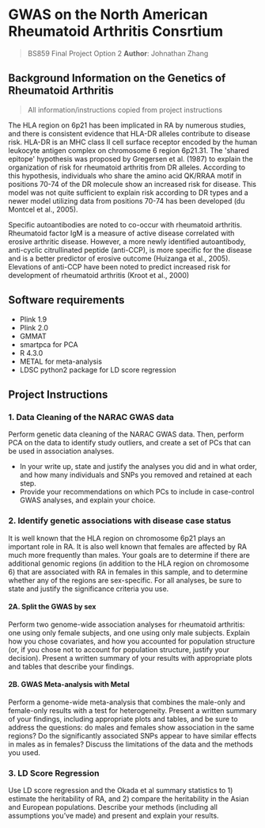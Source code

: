 # GWAS on the North American Rheumatoid Arthritis Consrtium
> BS859 Final Project Option 2
**Author**: Johnathan Zhang


## Background Information on the Genetics of Rheumatoid Arthritis
> All information/instructions copied from project instructions

The HLA region on 6p21 has been implicated in RA by numerous studies, and there is consistent evidence that HLA-DR alleles contribute to disease risk. 
HLA-DR is an MHC class II cell surface receptor encoded by the human leukocyte antigen complex on chromosome 6 region 6p21.31. 
The 'shared epitope' hypothesis was proposed by Gregersen et al. (1987) to explain the organization of risk for rheumatoid arthritis from DR alleles. 
According to this hypothesis, individuals who share the amino acid QK/RRAA motif in positions 70-74 of the DR molecule show an increased risk for disease.
This model was not quite sufficient to explain risk according to DR types and a newer model utilizing data from positions 70-74 has been developed (du Montcel et al., 2005).

Specific autoantibodies are noted to co-occur with rheumatoid arthritis. 
Rheumatoid factor IgM is a measure of active disease correlated with erosive arthritic disease. 
However, a more newly identified autoantibody, anti-cyclic citrullinated peptide (anti-CCP), is more specific for the disease and is a better predictor of erosive outcome (Huizanga et al., 2005). 
Elevations of anti-CCP have been noted to predict increased risk for development of rheumatoid arthritis (Kroot et al., 2000)

## Software requirements
- Plink 1.9
- Plink 2.0
- GMMAT 
- smartpca for PCA
- R 4.3.0
- METAL for meta-analysis
- LDSC python2 package for LD score regression



## Project Instructions
### 1. Data Cleaning of the NARAC GWAS data
Perform genetic data cleaning of the NARAC GWAS data. 
Then, perform PCA on the data to identify study outliers, and create a set of PCs that can be used in association analyses. 
- In your write up, state and justify the analyses you did and in what order, and how many individuals and SNPs you removed and retained at each step. 
- Provide your recommendations on which PCs to include in case-control GWAS analyses, and explain your choice.

### 2. Identify genetic associations with disease case status 
It is well known that the HLA region on chromosome 6p21 plays an important role in RA. 
It is also well known that females are affected by RA much more frequently than males. 
Your goals are to determine if there are additional genomic regions (in addition to the HLA region on chromosome 6) that are associated with RA in females in this sample, and to determine whether any of the regions are sex-specific. 
For all analyses, be sure to state and justify the significance criteria you use.

#### 2A. Split the GWAS by sex 
Perform two genome-wide association analyses for rheumatoid arthritis: one using only female subjects, and one using only male subjects. 
Explain how you chose covariates, and how you accounted for population structure (or, if you chose not to account for population structure, justify your decision). 
Present a written summary of your results with appropriate plots and tables that describe your findings.

#### 2B. GWAS Meta-analysis with Metal
Perform a genome-wide meta-analysis that combines the male-only and female-only results with a test for heterogeneity. 
Present a written summary of your findings, including appropriate plots and tables, and be sure to address the questions: do males and females show association in the same regions? 
Do the significantly associated SNPs appear to have similar effects in males as in females? 
Discuss the limitations of the data and the methods you used.

### 3. LD Score Regression
Use LD score regression and the Okada et al summary statistics to 1) estimate the heritability of RA, and 2) compare the heritability in the Asian and European populations.
Describe your methods (including all assumptions you’ve made) and present and explain your results.
